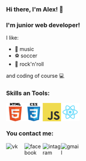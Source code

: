 ### Hi there, I'm Alex! 👋

### I'm junior web developer!

I like:
- 🎼 music
- ⚽ soccer
- 🤘 rock'n'roll

and coding of course 💻

### Skills an Tools:

<img align="left" alt="HTML5" width="50px" src="https://raw.githubusercontent.com/github/explore/80688e429a7d4ef2fca1e82350fe8e3517d3494d/topics/html/html.png" />
<img align="left" alt="CSS3" width="50px" src="https://raw.githubusercontent.com/github/explore/80688e429a7d4ef2fca1e82350fe8e3517d3494d/topics/css/css.png" />
<img align="left" alt="JavaScript" width="50px" src="https://raw.githubusercontent.com/github/explore/80688e429a7d4ef2fca1e82350fe8e3517d3494d/topics/javascript/javascript.png" />
<img align="left" alt="React" width="50px" src="https://raw.githubusercontent.com/github/explore/80688e429a7d4ef2fca1e82350fe8e3517d3494d/topics/react/react.png" />

<br />
<br />
<br />

### You contact me:
[<img align="left" alt="vk" width="50px" src="https://img.icons8.com/color/452/vk-com.png" />][vk]
[<img align="left" alt="facebook" width="50px" src="https://img.icons8.com/color/452/facebook.png" />][facebook]
[<img align="left" alt="intagram" width="50px" src="https://img.icons8.com/color/452/instagram-new.png" />][instagram]
[<img align="left" alt="gmail" width="50px" src="https://img.icons8.com/color/452/gmail.png" />][gmail]


[vk]: https://vk.com/sansey2008
[facebook]: https://www.facebook.com/alexandr.esarev
[instagram]: https://www.instagram.com/alex_esarev/
[gmail]: https:esarev89@gmail.com




